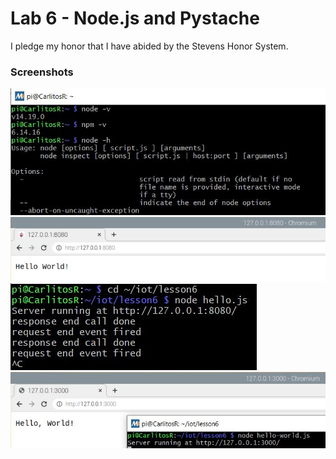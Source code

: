 # Lab 6 - Node.js and Pystache
I pledge my honor that I have abided by the Stevens Honor System.

### **Screenshots**
![](https://github.com/CarlRod2001/CPE322/blob/main/Lab_6/Pics/Lab_6_1.JPG)
![](https://github.com/CarlRod2001/CPE322/blob/main/Lab_6/Pics/Lab_6_2.JPG)
![](https://github.com/CarlRod2001/CPE322/blob/main/Lab_6/Pics/Lab_6_3.JPG)
![](https://github.com/CarlRod2001/CPE322/blob/main/Lab_6/Pics/Lab_6_4.JPG)
